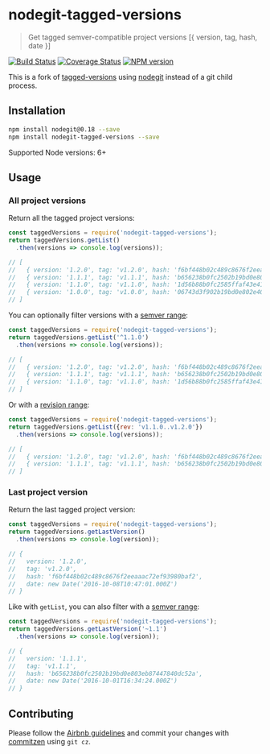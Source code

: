 # nodegit-tagged-versions

> Get tagged semver-compatible project versions [{ version, tag, hash, date }]

[![Build Status][travis-badge]][travis-link]
[![Coverage Status][coveralls-badge]][coveralls-link]
[![NPM version][shields-badge]][npm-link]

This is a fork of [tagged-versions] using [nodegit] instead of a git child process.

## Installation
```sh
npm install nodegit@0.18 --save
npm install nodegit-tagged-versions --save
```

Supported Node versions: 6+

## Usage

### All project versions
Return all the tagged project versions:
```javascript
const taggedVersions = require('nodegit-tagged-versions');
return taggedVersions.getList()
  .then(versions => console.log(versions));

// [
//   { version: '1.2.0', tag: 'v1.2.0', hash: 'f6bf448b02c489c8676f2eeaaac72ef93980baf2', date: <Date> },
//   { version: '1.1.1', tag: 'v1.1.1', hash: 'b656238b0fc2502b19bd0e803eb87447840dc52a', date: <Date> },
//   { version: '1.1.0', tag: 'v1.1.0', hash: '1d56b88b0fc2585ffaf43e416b87440667c3c53f', date: <Date> },
//   { version: '1.0.0', tag: 'v1.0.0', hash: '06743d3f902b19bd0e802e40462d87ba2b05740d', date: <Date> },
// ]
```

You can optionally filter versions with a [semver range](https://github.com/npm/node-semver#advanced-range-syntax):
```javascript
const taggedVersions = require('nodegit-tagged-versions');
return taggedVersions.getList('^1.1.0')
  .then(versions => console.log(versions));

// [
//   { version: '1.2.0', tag: 'v1.2.0', hash: 'f6bf448b02c489c8676f2eeaaac72ef93980baf2', date: <Date> },
//   { version: '1.1.1', tag: 'v1.1.1', hash: 'b656238b0fc2502b19bd0e803eb87447840dc52a', date: <Date> },
//   { version: '1.1.0', tag: 'v1.1.0', hash: '1d56b88b0fc2585ffaf43e416b87440667c3c53f', date: <Date> },
// ]
```

Or with a [revision range](https://git-scm.com/docs/revisions#_specifying_ranges):
```javascript
const taggedVersions = require('nodegit-tagged-versions');
return taggedVersions.getList({rev: 'v1.1.0..v1.2.0'})
  .then(versions => console.log(versions));

// [
//   { version: '1.2.0', tag: 'v1.2.0', hash: 'f6bf448b02c489c8676f2eeaaac72ef93980baf2', date: <Date> },
//   { version: '1.1.1', tag: 'v1.1.1', hash: 'b656238b0fc2502b19bd0e803eb87447840dc52a', date: <Date> }
// ]
```

### Last project version
Return the last tagged project version:
```javascript
const taggedVersions = require('nodegit-tagged-versions');
return taggedVersions.getLastVersion()
  .then(versions => console.log(version));

// {
//   version: '1.2.0',
//   tag: 'v1.2.0',
//   hash: 'f6bf448b02c489c8676f2eeaaac72ef93980baf2',
//   date: new Date('2016-10-08T10:47:01.000Z')
// }
```

Like with `getList`, you can also filter with a [semver range](https://github.com/npm/node-semver#advanced-range-syntax):
```javascript
const taggedVersions = require('nodegit-tagged-versions');
return taggedVersions.getLastVersion('~1.1')
  .then(versions => console.log(version));

// {
//   version: '1.1.1',
//   tag: 'v1.1.1',
//   hash: 'b656238b0fc2502b19bd0e803eb87447840dc52a',
//   date: new Date('2016-10-01T16:34:24.000Z')
// }
```

## Contributing
Please follow the [Airbnb guidelines](https://github.com/airbnb/javascript) and commit your changes with [commitzen](https://www.npmjs.com/package/commitizen) using `git cz`.

[nodegit]: http://www.nodegit.org
[tagged-versions]: https://github.com/ikhemissi/tagged-versions
[travis-badge]: https://travis-ci.org/dinoboff/nodegit-tagged-versions.svg?branch=master
[travis-link]: https://travis-ci.org/dinoboff/nodegit-tagged-versions
[coveralls-badge]: https://coveralls.io/repos/github/dinoboff/nodegit-tagged-versions/badge.svg?branch=master
[coveralls-link]: https://coveralls.io/github/dinoboff/nodegit-tagged-versions?branch=master
[shields-badge]: https://img.shields.io/npm/v/nodegit-tagged-versions.svg
[npm-link]: https://www.npmjs.com/package/nodegit-tagged-versions
